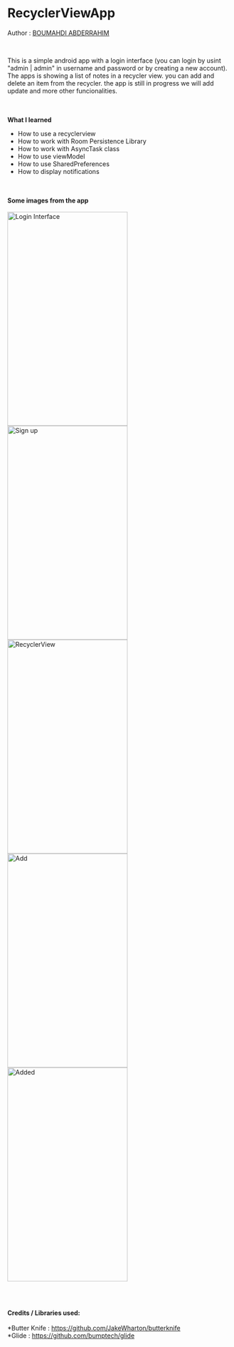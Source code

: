 # RecyclerViewApp

Author : <a href="https://www.linkedin.com/in/abdo-boumahdi/">BOUMAHDI ABDERRAHIM</a>

<br>

This is a simple android app with a login interface (you can login by usint "admin | admin" in username and password or by creating a new account).
The apps is showing a list of notes in a recycler view. you can add and delete an item from the recycler.
the app is still in progress we will add update and more other funcionalities.

<br><br>
<strong>What I learned </strong>

<ul>
  <li>How to use a recyclerview</li>
  <li>How to work with Room Persistence Library</li>
  <li>How to work with AsyncTask class</li>
  <li>How to use viewModel</li>
  <li>How to use SharedPreferences</li>
  <li>How to display notifications</li>
</ul>

<br><br>
<strong>Some images from the app </strong>
<br><br>
<img src="https://i.ibb.co/BwvXqkt/Login.jpg" alt="Login Interface" width="270" height="480">
<img src="https://i.ibb.co/ykq9YMP/registre.jpg" alt="Sign up" width="270" height="480">
<img src="https://i.ibb.co/BBTXP0r/2-recycler.jpg" alt="RecyclerView" width="270" height="480">
<img src="https://i.ibb.co/x7vRxgq/add.jpg" alt="Add" width="270" height="480">
<img src="https://i.ibb.co/tpmFtS1/52661066-256875765238276-4562288620303548416-n.jpg" alt="Added" width="270" height="480">

<br><br>

<strong>Credits / Libraries used:</strong>
<br><br>
*Butter Knife : <a href="https://github.com/JakeWharton/butterknife">https://github.com/JakeWharton/butterknife</a>
<br>
*Glide : <a href="https://github.com/bumptech/glide">https://github.com/bumptech/glide</a>

